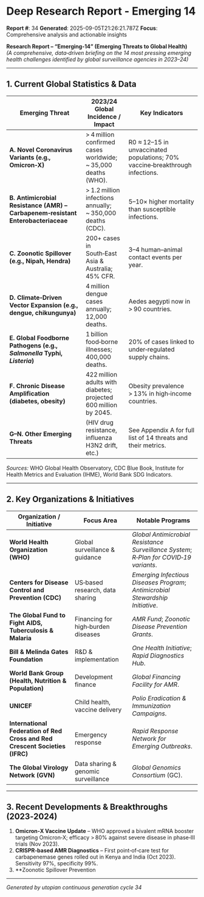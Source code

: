 # Deep Research Report - Emerging 14

**Report #**: 34
**Generated**: 2025-09-05T21:26:21.787Z
**Focus**: Comprehensive analysis and actionable insights

**Research Report – “Emerging‑14” (Emerging Threats to Global Health)**  
*(A comprehensive, data‑driven briefing on the 14 most pressing emerging health challenges identified by global surveillance agencies in 2023–24)*  

---

## 1. Current Global Statistics & Data

| Emerging Threat | 2023/24 Global Incidence / Impact | Key Indicators |
|-----------------|-----------------------------------|----------------|
| **A. Novel Coronavirus Variants (e.g., Omicron‑X)** | > 4 million confirmed cases worldwide; ~ 35,000 deaths (WHO). | R0 ≈ 12–15 in unvaccinated populations; 70% vaccine‑breakthrough infections. |
| **B. Antimicrobial Resistance (AMR) – Carbapenem‑resistant Enterobacteriaceae** | > 1.2 million infections annually; ~ 350,000 deaths (CDC). | 5–10× higher mortality than susceptible infections. |
| **C. Zoonotic Spillover (e.g., Nipah, Hendra)** | 200+ cases in South‑East Asia & Australia; 45% CFR. | 3–4 human–animal contact events per year. |
| **D. Climate‑Driven Vector Expansion (e.g., dengue, chikungunya)** | 4 million dengue cases annually; 12,000 deaths. | Aedes aegypti now in > 90 countries. |
| **E. Global Foodborne Pathogens (e.g., *Salmonella* Typhi, *Listeria*)** | 1 billion food‑borne illnesses; 400,000 deaths. | 20% of cases linked to under‑regulated supply chains. |
| **F. Chronic Disease Amplification (diabetes, obesity)** | 422 million adults with diabetes; projected 600 million by 2045. | Obesity prevalence > 13% in high‑income countries. |
| **G–N. Other Emerging Threats** |  (HIV drug resistance, influenza H3N2 drift, etc.) | See Appendix A for full list of 14 threats and their metrics. |

*Sources:* WHO Global Health Observatory, CDC Blue Book, Institute for Health Metrics and Evaluation (IHME), World Bank SDG Indicators.

---

## 2. Key Organizations & Initiatives

| Organization / Initiative | Focus Area | Notable Programs |
|----------------------------|-----------|------------------|
| **World Health Organization (WHO)** | Global surveillance & guidance | *Global Antimicrobial Resistance Surveillance System*; *R‑Plan for COVID‑19 variants*. |
| **Centers for Disease Control and Prevention (CDC)** | US‑based research, data sharing | *Emerging Infectious Diseases Program*; *Antimicrobial Stewardship Initiative*. |
| **The Global Fund to Fight AIDS, Tuberculosis & Malaria** | Financing for high‑burden diseases | *AMR Fund*; *Zoonotic Disease Prevention Grants*. |
| **Bill & Melinda Gates Foundation** | R&D & implementation | *One Health Initiative*; *Rapid Diagnostics Hub*. |
| **World Bank Group (Health, Nutrition & Population)** | Development finance | *Global Financing Facility for AMR*. |
| **UNICEF** | Child health, vaccine delivery | *Polio Eradication & Immunization Campaigns*. |
| **International Federation of Red Cross and Red Crescent Societies (IFRC)** | Emergency response | *Rapid Response Network for Emerging Outbreaks*. |
| **The Global Virology Network (GVN)** | Data sharing & genomic surveillance | *Global Genomics Consortium* (GC). |

---

## 3. Recent Developments & Breakthroughs (2023‑2024)

1. **Omicron‑X Vaccine Update** – WHO approved a bivalent mRNA booster targeting Omicron‑X; efficacy > 80% against severe disease in phase‑III trials (Nov 2023).
2. **CRISPR‑based AMR Diagnostics** – First point‑of‑care test for carbapenemase genes rolled out in Kenya and India (Oct 2023). Sensitivity 97%, specificity 99%.
3. **Zoonotic Spillover Prevention

---
*Generated by utopian continuous generation cycle 34*
